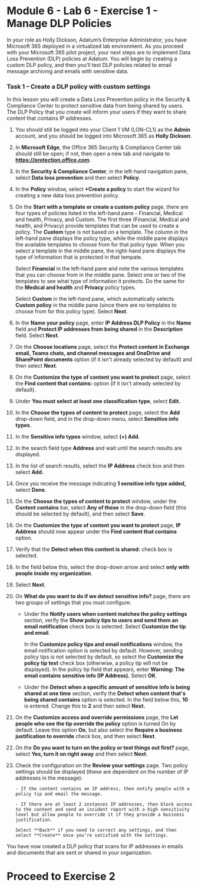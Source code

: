 # Module 6 - Lab 6 - Exercise 1 - Manage DLP Policies  


In your role as Holly Dickson, Adatum’s Enterprise Administrator, you have Microsoft 365 deployed in a virtualized lab environment. As you proceed with your Microsoft 365 pilot project, your next steps are to implement Data Loss Prevention (DLP) policies at Adatum. You will begin by creating a custom DLP policy, and then you’ll test DLP policies related to email message archiving and emails with sensitive data. 

### Task 1 – Create a DLP policy with custom settings

In this lesson you will create a Data Loss Prevention policy in the Security & Compliance Center to protect sensitive data from being shared by users. The DLP Policy that you create will inform your users if they want to share content that contains IP addresses.

1. You should still be logged into your Client 1 VM (LON-CL1) as the **Admin** account, and you should be logged into Microsoft 365 as **Holly Dickson**. 

2. In **Microsoft Edge**, the Office 365 Security & Compliance Center tab should still be open; if not, then open a new tab and navigate to **https://protection.office.com**.

3. In the **Security &amp; Compliance Center**, in the left-hand navigation pane, select **Data loss prevention** and then select **Policy**.

4. In the **Policy** window, select **+Create a policy** to start the wizard for creating a new data loss prevention policy.

5. On the **Start with a template or create a custom policy** page, there are four types of policies listed in the left-hand pane - Financial, Medical and health, Privacy, and Custom. The first three (Financial, Medical and health, and Privacy) provide templates that can be used to create a policy. The **Custom** type is not based on a template. The column in the left-hand pane displays the policy type, while the middle pane displays the available templates to choose from for that policy type. When you select a template in the middle pane, the right-hand pane displays the type of information that is protected in that tempate. <br/> 

    Select **Financial** in the left-hand pane and note the various templates that you can choose from in the middle pane. Select one or two of the templates to see what type of information it protects. Do the same for the **Medical and health** and **Privacy** policy types.  <br/>
  
    Select **Custom** in the left-hand pane, which automatically selects **Custom policy** in the middle pane (since there are no templates to choose from for this policy type). Select **Next**.

6. In the **Name your policy** page, enter **IP Address DLP Policy** in the **Name** field and **Protect IP addresses from being shared** in the **Description** field. Select **Next**.

7. On the **Choose locations** page, select the **Protect content in Exchange email, Teams chats, and channel messages and OneDrive and SharePoint documents** option (if it isn't already selected by default) and then select **Next**.

8. On the **Customize the type of content you want to protect** page, select the **Find content that contains:** option (if it isn't already selected by default). 

9. Under **You must select at least one classification type**, select **Edit.**

10. In the **Choose the types of content to protect** page, select the **Add** drop-down field, and in the drop-down menu, select **Sensitive info types**.

11. In the **Sensitive info types** window, select **(+) Add**.

12. In the search field type **Address** and wait until the search results are displayed.

13. In the list of search results, select the **IP Address** check box and then select **Add.**

14. Once you receive the message indicating **1 sensitive info type added,** select **Done**.

15. On the **Choose the types of content to protect** window, under the **Content contains** bar, select **Any of these** in the drop-down field (this should be selected by default), and then select **Save**.

16. On the **Customize the type of content you want to protect** page, **IP Address** should now appear under the **Find content that contains** option.

17. Verify that the **Detect when this content is shared:** check box is selected.

18. In the field below this, select the drop-down arrow and select **only with people inside my organization**.

19. Select **Next**.

20. On **What do you want to do if we detect sensitive info?** page, there are two groups of settings that you must configure: <br/>

    - Under the **Notify users when content matches the policy settings** section, verify the **Show policy tips to users and send them an email notification** check box is selected. Select **Customize the tip and email**. <br/>
    
        In the **Customize policy tips and email notifications** window, the email notification option is selected by default. However, sending policy tips is not selected by default, so select the **Customize the policy tip text** check box (otherwise, a policy tip will not be displayed). In the policy tip field that appears, enter **Warning: The email contains sensitive info (IP Address).** Select **OK**.

    - Under the **Detect when a specific amount of sensitive info is being shared at one time** section, verify the **Detect when content that's being shared contains** option is selected. In the field below this, **10** is entered. Change this to **2** and then select **Next.**

21. On the **Customize access and override permissions** page, the **Let people who see the tip override the policy** option is turned On by default. Leave this option **On**, but also select the **Require a business justification to override** check box, and then select **Next**.

22. On the **Do you want to turn on the policy or test things out first?** page, select **Yes, turn it on right away** and then select **Next**.

23. Check the configuration on the **Review your settings** page. Two policy settings should be displayed (these are dependent on the number of IP addresses in the message): <br/>

        - If the content contains an IP address, then notify people with a policy tip and email the message.

        - If there are at least 2 instances IP addresses, then block access to the content and send an incident report with a high sensitivity level but allow people to override it if they provide a business justification.
        
        Select **Back** if you need to correct any settings, and then select **Create** once you’re satisfied with the settings.

You have now created a DLP policy that scans for IP addresses in emails and documents that are sent or shared in your organization.


# Proceed to Exercise 2 
